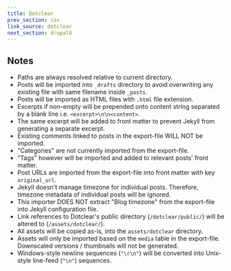 ```yaml
---
title: Dotclear
prev_section: csv
link_source: dotclear
next_section: drupal6
---
```


## Notes

* Paths are always resolved relative to current directory.
* Posts will be imported into `_drafts` directory to avoid overwriting any existing file with same filename inside `_posts`.
* Posts will be imported as HTML files with `.html` file extension.
* Excerpts if non-empty will be prepended onto content string separated by a blank line i.e. `<excerpt>\n\n<content>`.
* The same excerpt will be added to front matter to prevent Jekyll from generating a separate excerpt.
* Existing comments linked to posts in the export-file WILL NOT be imported.
* "Categories" are not currently imported from the export-file.
* "Tags" however will be imported and added to relevant posts' front matter.
* Post URLs are imported from the export-file into front matter with key `original_url`.
* Jekyll doesn't manage timezone for individual posts. Therefore, timezone metadata of individual posts will be ignored.
* This importer DOES NOT extract "Blog timezone" from the export-file into Jekyll configuration file.
* Link references to Dotclear's public directory (`/dotclear/public/`) will be altered to (`/assets/dotclear/`).
* All assets will be copied as-is, into the `assets/dotclear` directory.
* Assets will only be imported based on the `media` table in the export-file. Downscaled versions / thumbnails will not be generated.
* Windows-style newline sequences (`"\r\n"`) will be converted into Unix-style line-feed (`"\n"`) sequences.
